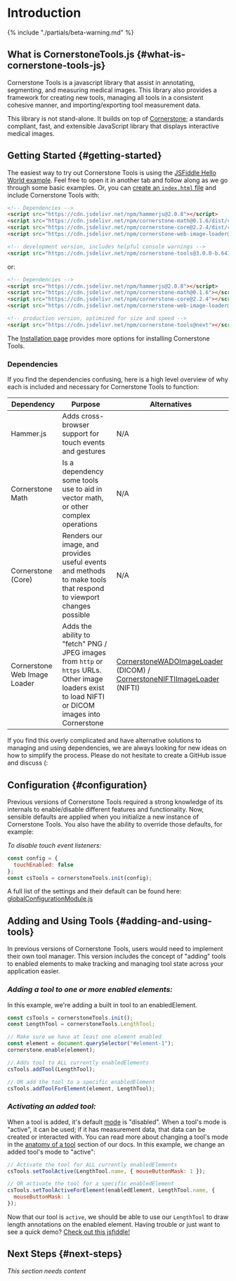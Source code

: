 # Introduction

{% include "./partials/beta-warning.md" %}

## What is CornerstoneTools.js {#what-is-cornerstone-tools-js}

Cornerstone Tools is a javascript library that assist in annotating, segmenting, and measuring medical images. This library also provides a framework for creating new tools, managing all tools in a consistent cohesive manner, and importing/exporting tool measurement data.

This library is not stand-alone. It builds on top of [Cornerstone](https://cornerstonejs.org/); a standards compliant, fast, and extensible JavaScript library that displays interactive medical images.

## Getting Started {#getting-started}

The easiest way to try out Cornerstone Tools is using the [JSFiddle Hello World example](https://jsfiddle.net/dannyrb/csnj2tbq/). Feel free to open it in another tab and follow along as we go through some basic examples. Or, you can [create an `index.html` file](https://gist.githubusercontent.com/dannyrb/63e5f4e76711f8539aea934357344e21/raw/1902fa0ecf7b764ca0011c7d03072f19156b4f93/Cornerstone%2520Tools%2520v3%2520-%2520Hello%2520World) and include Cornerstone Tools with:

```html
<!-- Dependencies -->
<script src="https://cdn.jsdelivr.net/npm/hammerjs@2.0.8"></script>
<script src="https://cdn.jsdelivr.net/npm/cornerstone-math@0.1.6/dist/cornerstoneMath.js"></script>
<script src="https://cdn.jsdelivr.net/npm/cornerstone-core@2.2.4/dist/cornerstone.js"></script>
<script src="https://cdn.jsdelivr.net/npm/cornerstone-web-image-loader@2.1.0/dist/cornerstoneWebImageLoader.js"></script>

<!-- development version, includes helpful console warnings -->
<script src="https://cdn.jsdelivr.net/npm/cornerstone-tools@3.0.0-b.641/dist/cornerstoneTools.js"></script>
```

or:

```html
<!-- Dependencies -->
<script src="https://cdn.jsdelivr.net/npm/hammerjs@2.0.8"></script>
<script src="https://cdn.jsdelivr.net/npm/cornerstone-math@0.1.6"></script>
<script src="https://cdn.jsdelivr.net/npm/cornerstone-core@2.2.4"></script>
<script src="https://cdn.jsdelivr.net/npm/cornerstone-web-image-loader@2.1.0"></script>

<!-- production version, optimized for size and speed -->
<script src="https://cdn.jsdelivr.net/npm/cornerstone-tools@next"></script>
```

The [Installation page](installation.md) provides more options for installing Cornerstone Tools.

### Dependencies

If you find the dependencies confusing, here is a high level overview of why each is included and necessary for Cornerstone Tools to function:

| Dependency                   | Purpose                                                                                                                                             | Alternatives                                                                                                                                                                                             |
| ---------------------------- | --------------------------------------------------------------------------------------------------------------------------------------------------- | -------------------------------------------------------------------------------------------------------------------------------------------------------------------------------------------------------- |
| Hammer.js                    | Adds cross-browser support for touch events and gestures                                                                                            | N/A                                                                                                                                                                                                      |
| Cornerstone Math             | Is a dependency some tools use to aid in vector math, or other complex operations                                                                   | N/A                                                                                                                                                                                                      |
| Cornerstone (Core)           | Renders our image, and provides useful events and methods to make tools that respond to viewport changes possible                                   | N/A                                                                                                                                                                                                      |
| Cornerstone Web Image Loader | Adds the ability to "fetch" PNG / JPEG images from `http` or `https` URLs. Other image loaders exist to load NIFTI or DICOM images into Cornerstone | [CornerstoneWADOImageLoader](https://github.com/cornerstonejs/cornerstoneWADOImageLoader) (DICOM) / [CornerstoneNIFTIImageLoader](https://github.com/flywheel-io/cornerstone-nifti-image-loader) (NIFTI) |

If you find this overly complicated and have alternative solutions to managing and using dependencies, we are always looking for new ideas on how to simplify the process. Please do not hesitate to create a GitHub issue and discuss (:

## Configuration {#configuration}

Previous versions of Cornerstone Tools required a strong knowledge of its internals to enable/disable different features and functionality. Now, sensible defaults are applied when you initialize a new instance of Cornerstone Tools. You also have the ability to override those defaults, for example:

_To disable touch event listeners:_

```js
const config = {
  touchEnabled: false
};
const csTools = cornerstoneTools.init(config);
```

A full list of the settings and their default can be found here: [globalConfigurationModule.js](https://github.com/cornerstonejs/cornerstoneTools/blob/vNext/src/store/modules/globalConfigurationModule.js#L1-L3)

## Adding and Using Tools {#adding-and-using-tools}

In previous versions of Cornerstone Tools, users would need to implement their own tool manager. This version includes the concept of "adding" tools to enabled elements to make tracking and managing tool state across your application easier.

### _Adding a tool to one or more enabled elements:_

In this example, we're adding a built in tool to an enabledElement.

```js
const csTools = cornerstoneTools.init();
const LengthTool = cornerstoneTools.LengthTool;

// Make sure we have at least one element enabled
const element = document.querySelector("#element-1");
cornerstone.enable(element);

// Adds tool to ALL currently enabledElements
csTools.addTool(LengthTool);

// OR add the tool to a specific enabledElement
csTools.addToolForElement(element, LengthTool);
```

### _Activating an added tool:_

When a tool is added, it's default [mode](anatomy-of-a-tool/index.md#modes) is "disabled". When a tool's mode is "active", it can be used; if it has measurement data, that data can be created or interacted with. You can read more about changing a tool's mode in the [anatomy of a tool](anatomy-of-a-tool/index.md#modes) section of our docs. In this example, we change an added tool's mode to "active":

```js
// Activate the tool for ALL currently enabledElements
csTools.setToolActive(LengthTool.name, { mouseButtonMask: 1 });

// OR activate the tool for a specific enabledElement
csTools.setToolActiveForElement(enabledElement, LengthTool.name, {
  mouseButtonMask: 1
});
```

Now that our tool is `active`, we should be able to use our `LengthTool` to draw length annotations on the enabled element. Having trouble or just want to see a quick demo? [Check out this jsfiddle!](https://jsfiddle.net/dannyrb/jhxdgu94/)

## Next Steps {#next-steps}

_This section needs content_
